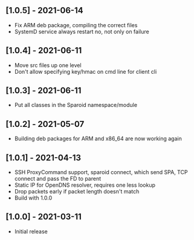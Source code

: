 ## [1.0.5] - 2021-06-14

- Fix ARM deb package, compiling the correct files
- SystemD service always restart no, not only on failure

## [1.0.4] - 2021-06-11

- Move src files up one level
- Don't allow specifying key/hmac on cmd line for client cli

## [1.0.3] - 2021-06-11

- Put all classes in the Sparoid namespace/module

## [1.0.2] - 2021-05-07

- Building deb packages for ARM and x86_64 are now working again

## [1.0.1] - 2021-04-13

- SSH ProxyCommand support, sparoid connect, which send SPA, TCP connect and pass the FD to parent
- Static IP for OpenDNS resolver, requires one less lookup
- Drop packets early if packet length doesn't match
- Build with 1.0.0

## [1.0.0] - 2021-03-11

- Initial release
